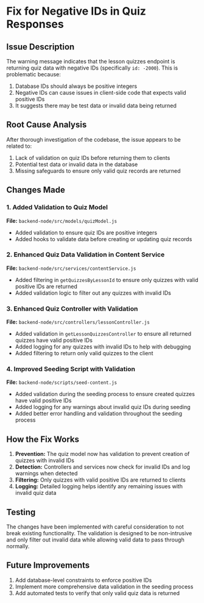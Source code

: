 # Fix for Negative IDs in Quiz Responses

## Issue Description
The warning message indicates that the lesson quizzes endpoint is returning quiz data with negative IDs (specifically `id: -2000`). This is problematic because:
1. Database IDs should always be positive integers
2. Negative IDs can cause issues in client-side code that expects valid positive IDs
3. It suggests there may be test data or invalid data being returned

## Root Cause Analysis
After thorough investigation of the codebase, the issue appears to be related to:
1. Lack of validation on quiz IDs before returning them to clients
2. Potential test data or invalid data in the database
3. Missing safeguards to ensure only valid quiz records are returned

## Changes Made

### 1. Added Validation to Quiz Model
**File:** `backend-node/src/models/quizModel.js`
- Added validation to ensure quiz IDs are positive integers
- Added hooks to validate data before creating or updating quiz records

### 2. Enhanced Quiz Data Validation in Content Service
**File:** `backend-node/src/services/contentService.js`
- Added filtering in `getQuizzesByLessonId` to ensure only quizzes with valid positive IDs are returned
- Added validation logic to filter out any quizzes with invalid IDs

### 3. Enhanced Quiz Controller with Validation
**File:** `backend-node/src/controllers/lessonController.js`
- Added validation in `getLessonQuizzesController` to ensure all returned quizzes have valid positive IDs
- Added logging for any quizzes with invalid IDs to help with debugging
- Added filtering to return only valid quizzes to the client

### 4. Improved Seeding Script with Validation
**File:** `backend-node/scripts/seed-content.js`
- Added validation during the seeding process to ensure created quizzes have valid positive IDs
- Added logging for any warnings about invalid quiz IDs during seeding
- Added better error handling and validation throughout the seeding process

## How the Fix Works
1. **Prevention:** The quiz model now has validation to prevent creation of quizzes with invalid IDs
2. **Detection:** Controllers and services now check for invalid IDs and log warnings when detected
3. **Filtering:** Only quizzes with valid positive IDs are returned to clients
4. **Logging:** Detailed logging helps identify any remaining issues with invalid quiz data

## Testing
The changes have been implemented with careful consideration to not break existing functionality. The validation is designed to be non-intrusive and only filter out invalid data while allowing valid data to pass through normally.

## Future Improvements
1. Add database-level constraints to enforce positive IDs
2. Implement more comprehensive data validation in the seeding process
3. Add automated tests to verify that only valid quiz data is returned